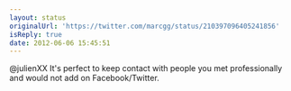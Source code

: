 ```yaml
---
layout: status
originalUrl: 'https://twitter.com/marcgg/status/210397096405241856'
isReply: true
date: 2012-06-06 15:45:51
---
```


@julienXX It's perfect to keep contact with people you met professionally and would not add on Facebook/Twitter.
